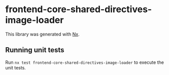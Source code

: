 # frontend-core-shared-directives-image-loader

This library was generated with [Nx](https://nx.dev).

## Running unit tests

Run `nx test frontend-core-shared-directives-image-loader` to execute the unit tests.
